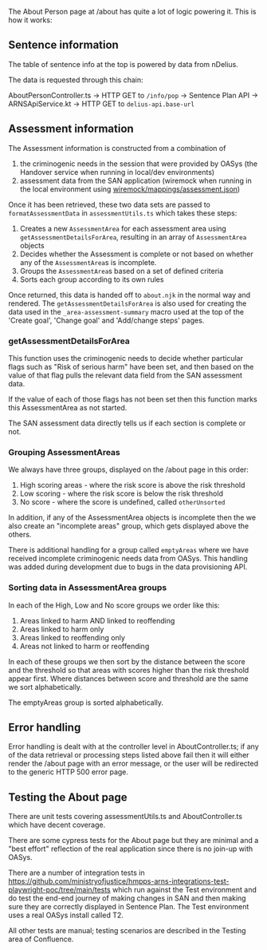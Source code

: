 The About Person page at /about has quite a lot of logic powering it. This is how it works:

## Sentence information

The table of sentence info at the top is powered by data from nDelius.

The data is requested through this chain:

AboutPersonController.ts -> HTTP GET to `/info/pop` -> Sentence Plan API -> ARNSApiService.kt -> HTTP GET to `delius-api.base-url`

## Assessment information

The Assessment information is constructed from a combination of

1. the criminogenic needs in the session that were provided by OASys (the Handover service when running in local/dev environments)
2. assessment data from the SAN application (wiremock when running in the local environment using [wiremock/mappings/assessment.json](../wiremock/mappings/assessment.json))

Once it has been retrieved, these two data sets are passed to `formatAssessmentData` in `assessmentUtils.ts` which takes these steps:

1. Creates a new `AssessmentArea` for each assessment area using `getAssessmentDetailsForArea`, resulting in an array of `AssessmentArea` objects
2. Decides whether the Assessment is complete or not based on whether any of the `AssessmentArea`s is incomplete.
3. Groups the `AssessmentArea`s based on a set of defined criteria
4. Sorts each group according to its own rules

Once returned, this data is handed off to `about.njk` in the normal way and rendered. The `getAssessmentDetailsForArea` is also used for creating the data used in the `_area-assessment-summary` macro used at the top of the 'Create goal', 'Change goal' and 'Add/change steps' pages.

### getAssessmentDetailsForArea

This function uses the criminogenic needs to decide whether particular flags such as "Risk of serious harm" have been set, and then based on the value of that flag pulls the relevant data field from the SAN assessment data.

If the value of each of those flags has not been set then this function marks this AssessmentArea as not started.

The SAN assessment data directly tells us if each section is complete or not.

### Grouping AssessmentAreas

We always have three groups, displayed on the /about page in this order:

1. High scoring areas - where the risk score is above the risk threshold
2. Low scoring - where the risk score is below the risk threshold
3. No score - where the score is undefined, called `otherUnsorted`

In addition, if any of the AssessmentArea objects is incomplete then the we also create an "incomplete areas" group, which gets displayed above the others.

There is additional handling for a group called `emptyAreas` where we have received incomplete criminogenic needs data from OASys. This handling was added during development due to bugs in the data provisioning API.

### Sorting data in AssessmentArea groups

In each of the High, Low and No score groups we order like this:

1. Areas linked to harm AND linked to reoffending
2. Areas linked to harm only
3. Areas linked to reoffending only
4. Areas not linked to harm or reoffending

In each of these groups we then sort by the distance between the score and the threshold so that areas with scores higher than the risk threshold appear first. Where distances between score and threshold are the same we sort alphabetically.

The emptyAreas group is sorted alphabetically.

## Error handling

Error handling is dealt with at the controller level in AboutController.ts; if any of the data retrieval or processing steps listed above fail then it will either render the /about page with an error message, or the user will be redirected to the generic HTTP 500 error page.

## Testing the About page

There are unit tests covering assessmentUtils.ts and AboutController.ts which have decent coverage.

There are some cypress tests for the About page but they are minimal and a "best effort" reflection of the real application since there is no join-up with OASys.

There are a number of integration tests in https://github.com/ministryofjustice/hmpps-arns-integrations-test-playwright-poc/tree/main/tests which run against the Test environment and do test the end-end journey of making changes in SAN and then making sure they are correctly displayed in Sentence Plan. The Test environment uses a real OASys install called T2.

All other tests are manual; testing scenarios are described in the Testing area of Confluence.
